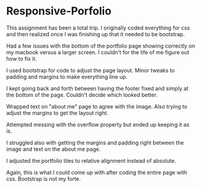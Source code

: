 # Responsive-Porfolio

This assignment has been a total trip. I originally coded everything for css and then realized once I was finishing up that it needed to be bootstrap.

Had a few issues with the bottom of the portfolio page showing correctly on my macbook versus a larger screen. I couldn't for the life of me figure out how to fix it.

I used bootstrap for code to adjust the page layout. Minor tweaks to padding and margins to make everything line up.

I kept going back and forth between having the footer fixed and simply at the bottom of the page. Couldn't decide which looked better.

Wrapped text on "about me" page to agree with the image. Also trying to adjust the margins to get the layout right.

Attempted messing with the overflow property but ended up keeping it as is.

I struggled also with getting the margins and padding right between the image and text on the about me page.

I adjusted the portfolio tiles to relative alignment instead of absolute.

Again, this is what I could come up with after coding the entire page with css. Bootstrap is not my forte.